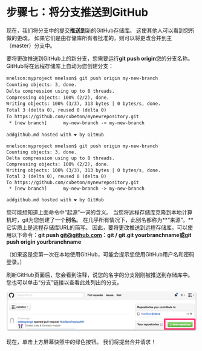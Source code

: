 # 步骤七：将分支推送到GitHub

现在，我们将分支中的提交**推送到**新的GitHub存储库。 这使其他人可以看到您所做的更改。 如果它们是由存储库所有者批准的，则可以将更改合并到主（master）分支中。

要将更改推送到GitHub上的新分支，您需要运行**git push origin**您的分支名称。 GitHub将在远程存储库上自动为您创建分支：

```html
mnelson:myproject mnelson$ git push origin my-new-branch
Counting objects: 3, done.
Delta compression using up to 8 threads.
Compressing objects: 100% (2/2), done.
Writing objects: 100% (3/3), 313 bytes | 0 bytes/s, done.
Total 3 (delta 0), reused 0 (delta 0)
To https://github.com/cubeton/mynewrepository.git
 * [new branch]      my-new-branch -> my-new-branch
```

```
addgithub.md hosted with ❤ by GitHub
```

```
mnelson:myproject mnelson$ git push origin my-new-branch
Counting objects: 3, done.
Delta compression using up to 8 threads.
Compressing objects: 100% (2/2), done.
Writing objects: 100% (3/3), 313 bytes | 0 bytes/s, done.
Total 3 (delta 0), reused 0 (delta 0)
To https://github.com/cubeton/mynewrepository.git
 * [new branch]      my-new-branch -> my-new-branch
```

```html
addgithub.md hosted with ❤ by GitHub
```

您可能想知道上面命令中“起源”一词的含义。 当您将远程存储库克隆到本地计算机时，git为您创建了一个**别名**。 在几乎所有情况下，此别名都称为**“来源”。** 它实质上是远程存储库URL的简写。 因此，要将更改推送到远程存储库，可以使用以下命令：**git push git@github.com：git / git.git yourbranchname或git push origin yourbranchname**

（如果这是您第一次在本地使用GitHub，可能会提示您使用GitHub用户名和密码登录。）

刷新GitHub页面后，您会看到注释，说您的名字的分支刚刚被推送到存储库中。 您也可以单击“分支”链接以查看此处列出的分支。

![Git_101_Screenshot1-2](assets/Git_101_Screenshot1-2.webp)

现在，单击上方屏幕快照中的绿色按钮。 我们将提出合并请求！